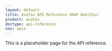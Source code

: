 ```yaml
---
layout: default
title: AvaTax API Reference SOAP BatchSvc
product: avatax
doctype: api-reference
nav: apis
---
```


This is a placeholder page for the API reference.
